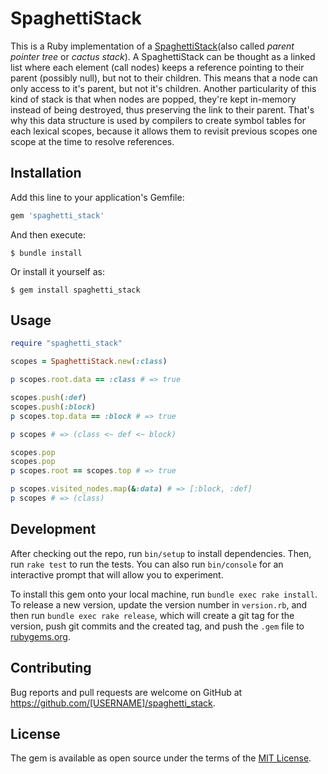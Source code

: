 # SpaghettiStack

This is a Ruby implementation of a [SpaghettiStack](https://en.wikipedia.org/wiki/Parent_pointer_tree)(also called *parent pointer tree* or *cactus stack*). A SpaghettiStack can be thought as a linked list where each element (call nodes) keeps a reference pointing to their parent (possibly null), but not to their children. This means that a node can only access to it's parent, but not it's children. 
Another particularity of this kind of stack is that when nodes are popped, they're kept in-memory instead of being destroyed, thus preserving the link to their parent. That's why this data structure is used by compilers to create symbol tables for each lexical scopes, because it allows them to revisit previous scopes one scope at the time to resolve references.
## Installation

Add this line to your application's Gemfile:

```ruby
gem 'spaghetti_stack'
```

And then execute:

    $ bundle install

Or install it yourself as:

    $ gem install spaghetti_stack

## Usage

```ruby
require "spaghetti_stack"

scopes = SpaghettiStack.new(:class)

p scopes.root.data == :class # => true

scopes.push(:def)
scopes.push(:block)
p scopes.top.data == :block # => true

p scopes # => (class <~ def <~ block)

scopes.pop
scopes.pop
p scopes.root == scopes.top # => true

p scopes.visited_nodes.map(&:data) # => [:block, :def]
p scopes # => (class)
```

## Development

After checking out the repo, run `bin/setup` to install dependencies. Then, run `rake test` to run the tests. You can also run `bin/console` for an interactive prompt that will allow you to experiment.

To install this gem onto your local machine, run `bundle exec rake install`. To release a new version, update the version number in `version.rb`, and then run `bundle exec rake release`, which will create a git tag for the version, push git commits and the created tag, and push the `.gem` file to [rubygems.org](https://rubygems.org).

## Contributing

Bug reports and pull requests are welcome on GitHub at https://github.com/[USERNAME]/spaghetti_stack.

## License

The gem is available as open source under the terms of the [MIT License](https://opensource.org/licenses/MIT).
